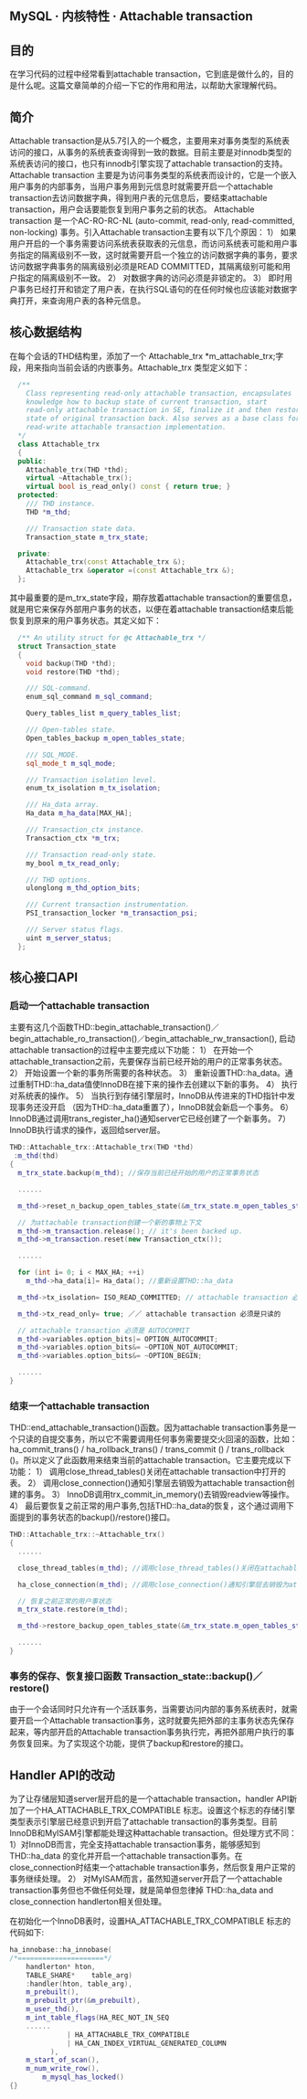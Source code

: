## MySQL · 内核特性 · Attachable transaction


    
## 目的

在学习代码的过程中经常看到attachable transaction，它到底是做什么的，目的是什么呢。这篇文章简单的介绍一下它的作用和用法，以帮助大家理解代码。  

## 简介

Attachable transaction是从5.7引入的一个概念，主要用来对事务类型的系统表访问的接口，从事务的系统表查询得到一致的数据。目前主要是对innodb类型的系统表访问的接口，也只有innodb引擎实现了attachable transaction的支持。Attachable transaction 主要是为访问事务类型的系统表而设计的，它是一个嵌入用户事务的内部事务，当用户事务用到元信息时就需要开启一个attachable transaction去访问数据字典，得到用户表的元信息后，要结束attachable transaction，用户会话要能恢复到用户事务之前的状态。 Attachable transaction 是一个AC-RO-RC-NL (auto-commit, read-only, read-committed, non-locking) 事务。引入Attachable transaction主要有以下几个原因：
1） 如果用户开启的一个事务需要访问系统表获取表的元信息，而访问系统表可能和用户事务指定的隔离级别不一致，这时就需要开启一个独立的访问数据字典的事务，要求访问数据字典事务的隔离级别必须是READ COMMITTED，其隔离级别可能和用户指定的隔离级别不一致。
2） 对数据字典的访问必须是非锁定的。
3） 即时用户事务已经打开和锁定了用户表，在执行SQL语句的在任何时候也应该能对数据字典打开，来查询用户表的各种元信息。  

## 核心数据结构

在每个会话的THD结构里，添加了一个 Attachable_trx *m_attachable_trx;字段，用来指向当前会话的内嵌事务。Attachable_trx 类型定义如下：  

```cpp
  /**  
    Class representing read-only attachable transaction, encapsulates
    knowledge how to backup state of current transaction, start
    read-only attachable transaction in SE, finalize it and then restore
    state of original transaction back. Also serves as a base class for
    read-write attachable transaction implementation.
  */
  class Attachable_trx
  {
  public:
    Attachable_trx(THD *thd);
    virtual ~Attachable_trx();
    virtual bool is_read_only() const { return true; }
  protected:
    /// THD instance.
    THD *m_thd;

    /// Transaction state data.
    Transaction_state m_trx_state;

  private:
    Attachable_trx(const Attachable_trx &);
    Attachable_trx &operator =(const Attachable_trx &);
  };

```


其中最重要的是m_trx_state字段，期存放着attachable transaction的重要信息，就是用它来保存外部用户事务的状态，以便在着attachable transaction结束后能恢复到原来的用户事务状态。其定义如下：  

```cpp
  /** An utility struct for @c Attachable_trx */
  struct Transaction_state
  {
    void backup(THD *thd);
    void restore(THD *thd);

    /// SQL-command.
    enum_sql_command m_sql_command;

    Query_tables_list m_query_tables_list;

    /// Open-tables state.
    Open_tables_backup m_open_tables_state;

    /// SQL_MODE.
    sql_mode_t m_sql_mode;

    /// Transaction isolation level.
    enum_tx_isolation m_tx_isolation;

    /// Ha_data array.
    Ha_data m_ha_data[MAX_HA];

    /// Transaction_ctx instance.
    Transaction_ctx *m_trx;

    /// Transaction read-only state.
    my_bool m_tx_read_only;

    /// THD options.
    ulonglong m_thd_option_bits;

    /// Current transaction instrumentation.
    PSI_transaction_locker *m_transaction_psi;

    /// Server status flags.
    uint m_server_status;
  };

```

## 核心接口API
### 启动一个attachable transaction

主要有这几个函数THD::begin_attachable_transaction()／begin_attachable_ro_transaction()／begin_attachable_rw_transaction(), 启动attachable transaction的过程中主要完成以下功能：
1） 在开始一个attachable_transaction之前，先要保存当前已经开始的用户的正常事务状态。
2） 开始设置一个新的事务所需要的各种状态。
3） 重新设置THD::ha_data。通过重制THD::ha_data值使InnoDB在接下来的操作去创建以下新的事务。
4） 执行对系统表的操作。
5） 当执行到存储引擎层时，InnoDB从传进来的THD指针中发现事务还没开启 （因为THD::ha_data重置了），InnoDB就会新启一个事务。
6） InnoDB通过调用trans_register_ha()通知server它已经创建了一个新事务。
7） InnoDB执行请求的操作，返回给server层。  

```cpp
THD::Attachable_trx::Attachable_trx(THD *thd)
 :m_thd(thd)
{
  m_trx_state.backup(m_thd); //保存当前已经开始的用户的正常事务状态

  ......

  m_thd->reset_n_backup_open_tables_state(&m_trx_state.m_open_tables_state); //保存一些打开表的状态信息，并且重新为新的事物重置表状态

  // 为attachable transaction创建一个新的事物上下文
  m_thd->m_transaction.release(); // it's been backed up.
  m_thd->m_transaction.reset(new Transaction_ctx());

  ......

  for (int i= 0; i < MAX_HA; ++i) 
    m_thd->ha_data[i]= Ha_data(); //重新设置THD::ha_data

  m_thd->tx_isolation= ISO_READ_COMMITTED; // attachable transaction 必须是read committed

  m_thd->tx_read_only= true; ／／ attachable transaction 必须是只读的

  // attachable transaction 必须是 AUTOCOMMIT
  m_thd->variables.option_bits|= OPTION_AUTOCOMMIT;
  m_thd->variables.option_bits&= ~OPTION_NOT_AUTOCOMMIT;
  m_thd->variables.option_bits&= ~OPTION_BEGIN;

  ......
}

```

### 结束一个attachable transaction

THD::end_attachable_transaction()函数。因为attachable transaction事务是一个只读的自提交事务，所以它不需要调用任何事务需要提交火回滚的函数，比如： ha_commit_trans() / ha_rollback_trans() / trans_commit () / trans_rollback ()。所以定义了此函数用来结束当前的attachable transaction。它主要完成以下功能：
1） 调用close_thread_tables()关闭在attachable transaction中打开的表。
2） 调用close_connection()通知引擎层去销毁为attachable transaction创建的事务。
3） InnoDB调用trx_commit_in_memory()去销毁readview等操作。
4） 最后要恢复之前正常的用户事务,包括THD::ha_data的恢复，这个通过调用下面提到的事务状态的backup()/restore()接口。  

```cpp
THD::Attachable_trx::~Attachable_trx()
{
  ......

  close_thread_tables(m_thd); //调用close_thread_tables()关闭在attachable transaction中打开的

  ha_close_connection(m_thd); //调用close_connection()通知引擎层去销毁为attachable transaction创建的事务

  // 恢复之前正常的用户事状态
  m_trx_state.restore(m_thd);

  m_thd->restore_backup_open_tables_state(&m_trx_state.m_open_tables_state);

  ......
}

```

### 事务的保存、恢复接口函数 Transaction_state::backup()／restore()

由于一个会话同时只允许有一个活跃事务，当需要访问内部的事务系统表时，就需要开启一个Attachable transaction事务，这时就要先把外部的主事务状态先保存起来，等内部开启的Attachable transaction事务执行完，再把外部用户执行的事务恢复回来。为了实现这个功能，提供了backup和restore的接口。  

## Handler API的改动

为了让存储层知道server层开启的是一个attachable transaction，handler API新加了一个HA_ATTACHABLE_TRX_COMPATIBLE 标志。设置这个标志的存储引擎类型表示引擎层已经意识到开启了attachable transaction的事务类型。目前InnoDB和MyISAM引擎都能处理这种attachable transaction。但处理方式不同：
1）对InnoDB而言，完全支持attachable transaction事务，能够感知到THD::ha_data
的变化并开启一个attachable transaction事务。在close_connection时结束一个attachable transaction事务，然后恢复用户正常的事务继续处理。
2） 对MyISAM而言，虽然知道server开启了一个attachable transaction事务但也不做任何处理，就是简单但忽律掉 THD::ha_data and close_connection handlerton相关但处理。  


在初始化一个InnoDB表时，设置HA_ATTACHABLE_TRX_COMPATIBLE 标志的代码如下:  

```cpp
ha_innobase::ha_innobase(
/*=====================*/
    handlerton* hton, 
    TABLE_SHARE*    table_arg)
    :handler(hton, table_arg),
    m_prebuilt(),
    m_prebuilt_ptr(&m_prebuilt),
    m_user_thd(),
    m_int_table_flags(HA_REC_NOT_IN_SEQ
    ......
              | HA_ATTACHABLE_TRX_COMPATIBLE
              | HA_CAN_INDEX_VIRTUAL_GENERATED_COLUMN
          ),    
    m_start_of_scan(),
    m_num_write_row(),
        m_mysql_has_locked()
{}

```

